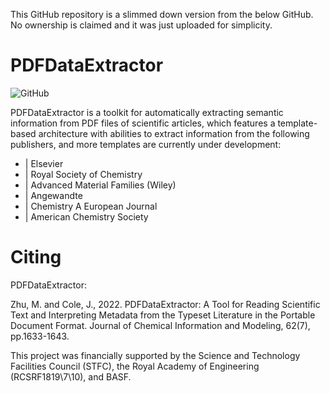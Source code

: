 This GitHub repository is a slimmed down version from the below GitHub. No ownership is claimed and it was just uploaded for simplicity.

PDFDataExtractor
================

![GitHub](https://img.shields.io/github/license/cat-lemonade/PDFDataExtractor)

PDFDataExtractor is a toolkit for automatically extracting semantic information from PDF files of scientific articles, which features a template-based architecture with abilities to extract information from the following publishers, and more templates are currently under development: 

* |  Elsevier
* | Royal Society of Chemistry
* | Advanced Material Families (Wiley)
* | Angewandte
* | Chemistry A European Journal
* | American Chemistry Society

Citing
======
PDFDataExtractor:

   Zhu, M. and Cole, J., 2022. PDFDataExtractor: A Tool for Reading Scientific Text and Interpreting Metadata from the Typeset Literature in the Portable Document Format. Journal of Chemical Information and Modeling, 62(7), pp.1633-1643.
   
   This project was financially supported by the Science and Technology Facilities Council (STFC), the Royal Academy of Engineering (RCSRF1819\7\10), and BASF.
   
   


